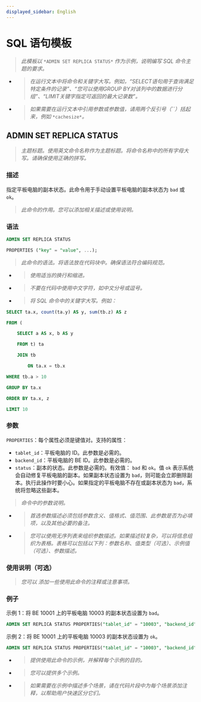 ```yaml
---
displayed_sidebar: English
---
```


# SQL 语句模板

> *此模板以* `*ADMIN SET REPLICA STATUS*` *作为示例，说明编写 SQL 命令主题的要求。*

- > *在运行文本中将命令和关键字大写。例如，“SELECT语句用于查询满足特定条件的记录”、“您可以使用GROUP BY对该列中的数据进行分组”、“LIMIT关键字指定可返回的最大记录数”。*

- > *如果需要在运行文本中引用参数或参数值，请用两个反引号（``）括起来，例如* `*cachesize*`*。*

## ADMIN SET REPLICA STATUS

> *主题标题。使用英文命令名称作为主题标题。将命令名称中的所有字母大写。请确保使用正确的拼写。*

### 描述

指定平板电脑的副本状态。此命令用于手动设置平板电脑的副本状态为 `bad` 或 `ok`。

> *此命令的作用。您可以添加相关描述或使用说明。*

### 语法

```SQL
ADMIN SET REPLICA STATUS

PROPERTIES ("key" = "value", ...);
```

> *此命令的语法。将语法放在代码块中。确保语法符合编码规范。*

- > *使用适当的换行和缩进。*

- > *不要在代码中使用中文字符，如中文分号或逗号。*

- > *将 SQL 命令中的关键字大写。例如：*

```SQL
SELECT ta.x, count(ta.y) AS y, sum(tb.z) AS z

FROM (

    SELECT a AS x, b AS y

    FROM t) ta

    JOIN tb

        ON ta.x = tb.x

WHERE tb.a > 10

GROUP BY ta.x

ORDER BY ta.x, z

LIMIT 10
```

### 参数

`PROPERTIES`：每个属性必须是键值对。支持的属性：

- `tablet_id`：平板电脑的 ID。此参数是必需的。
- `backend_id`：平板电脑的 BE ID。此参数是必需的。
- `status`：副本的状态。此参数是必需的。有效值： `bad` 和 `ok`。值 `ok` 表示系统会自动修复平板电脑的副本。如果副本状态设置为 `bad`，则可能会立即删除副本。执行此操作时要小心。如果指定的平板电脑不存在或副本状态为 `bad`，系统将忽略这些副本。

> *命令中的参数说明。*

- > *首选参数描述必须包括参数含义、值格式、值范围、此参数是否为必填项，以及其他必要的备注。*

- > *您可以使用无序列表来组织参数描述。如果描述较复杂，可以将信息组织为表格。表格可以包括以下列：参数名称、值类型（可选）、示例值（可选）、参数描述。*

### 使用说明（可选）

> *您可以* *添加一些使用此命令的注释或注意事项。*

### 例子

示例 1：将 BE 10001 上的平板电脑 10003 的副本状态设置为 `bad`。

```SQL
ADMIN SET REPLICA STATUS PROPERTIES("tablet_id" = "10003", "backend_id" = "10001", "status" = "bad");
```

示例 2：将 BE 10001 上的平板电脑 10003 的副本状态设置为 `ok`。

```SQL
ADMIN SET REPLICA STATUS PROPERTIES("tablet_id" = "10003", "backend_id" = "10001", "status" = "ok");
```

- > *提供使用此命令的示例，并解释每个示例的目的。*

- > *您可以提供多个示例。*

- > *如果需要在示例中描述多个场景，请在代码片段中为每个场景添加注释，以帮助用户快速区分它们。*